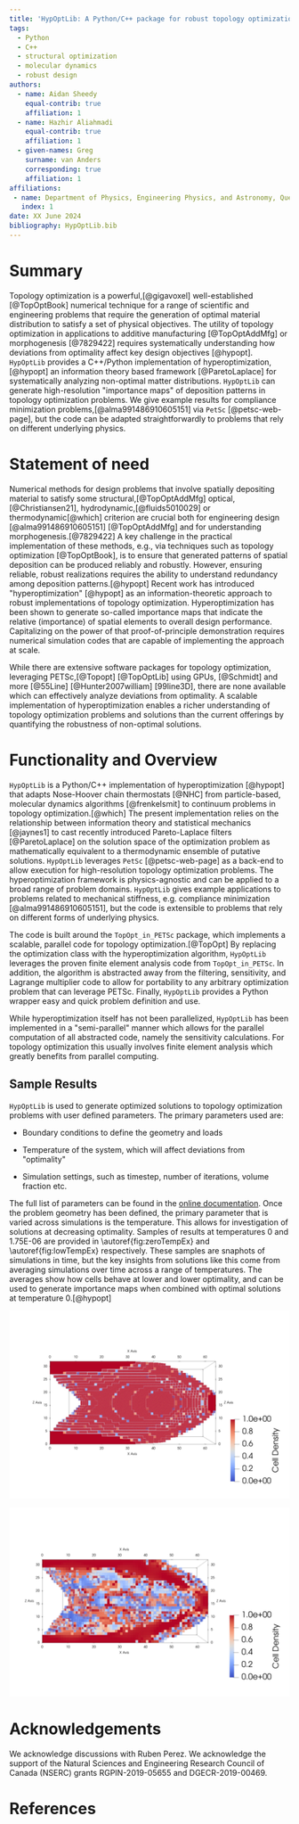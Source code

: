 ```yaml
---
title: 'HypOptLib: A Python/C++ package for robust topology optimization'
tags:
  - Python
  - C++ 
  - structural optimization
  - molecular dynamics
  - robust design
authors:
  - name: Aidan Sheedy
    equal-contrib: true
    affiliation: 1
  - name: Hazhir Aliahmadi
    equal-contrib: true
    affiliation: 1
  - given-names: Greg
    surname: van Anders
    corresponding: true
    affiliation: 1
affiliations:
 - name: Department of Physics, Engineering Physics, and Astronomy, Queen's University, Canada
   index: 1
date: XX June 2024
bibliography: HypOptLib.bib
---
```


# Summary

Topology optimization is a powerful,[@gigavoxel] well-established [@TopOptBook]
numerical technique for a range of scientific and engineering problems that
require the generation of optimal material distribution to satisfy a set of
physical objectives. The utility of topology optimization in applications to
additive manufacturing [@TopOptAddMfg] or morphogenesis [@7829422] requires
systematically understanding how deviations from optimality affect key design
objectives [@hypopt]. `HypOptLib` provides a C++/Python implementation of
hyperoptimization,[@hypopt] an information theory based framework
[@ParetoLaplace] for systematically analyzing non-optimal matter distributions.
`HypOptLib` can generate high-resolution "importance maps" of deposition
patterns in topology optimization problems. We give example results for
compliance minimization problems,[@alma991486910605151] via `PetSc` [@petsc-web-page], but the code can
be adapted straightforwardly to problems that rely on different underlying
physics.

# Statement of need

Numerical methods for design problems that involve spatially depositing material
to satisfy some structural,[@TopOptAddMfg] optical,[@Christiansen21], hydrodynamic,[@fluids5010029]
or thermodynamic[@which] criterion are crucial both for engineering design
[@alma991486910605151] [@TopOptAddMfg] and for understanding morphogenesis.[@7829422]
A key challenge in the practical implementation of these methods, e.g., via techniques
such as topology optimization [@TopOptBook], is to ensure that generated patterns of
spatial deposition can be produced reliably and robustly. However, ensuring reliable,
robust realizations requires the ability to understand redundancy among deposition
patterns.[@hypopt] Recent work has introduced "hyperoptimization" [@hypopt] as an
information-theoretic approach to robust implementations of topology
optimization. Hyperoptimization has been shown to generate so-called importance
maps that indicate the relative (importance) of spatial elements to overall
design performance. Capitalizing on the power of that proof-of-principle
demonstration requires numerical simulation codes that are capable of
implementing the approach at scale.

While there are extensive software packages for topology optimization,
leveraging PETSc,[@Topopt] [@TopOptLib] using GPUs, [@Schmidt] and more [@55Line]
[@Hunter2007william] [99line3D], there are none available which can effectively analyze deviations from
optimality. A scalable implementation of hyperoptimization enables a richer
understanding of topology optimization problems and solutions than the current offerings
by quantifying the robustness of non-optimal solutions.

# Functionality and Overview

`HypOptLib` is a Python/C++ implementation of hyperoptimization [@hypopt] that
adapts Nose-Hoover chain thermostats [@NHC] from particle-based, molecular
dynamics algorithms [@frenkelsmit] to continuum problems in topology
optimization.[@which] The present implementation relies on the relationship
between information theory and statistical mechanics [@jaynes1] to cast
recently introduced Pareto-Laplace filters [@ParetoLaplace] on the solution
space of the optimization problem as mathematically equivalent to a
thermodynamic ensemble of putative solutions. `HypOptLib` leverages `PetSc`
[@petsc-web-page] as a back-end to allow execution for high-resolution topology
optimization problems. The hyperoptimization framework is physics-agnostic and
can be applied to a broad range of problem domains. `HypOptLib` gives example
applications to problems related to mechanical stiffness, e.g. compliance
minimization [@alma991486910605151], but the code is extensible to problems that rely on
different forms of underlying physics.

The code is built around the `TopOpt_in_PETSc` package, which implements a scalable,
parallel code for topology optimization.[@TopOpt] By replacing the optimization
class with the hyperoptimization algorithm, `HypOptLib` leverages the proven
finite element analysis code from `TopOpt_in_PETSc`. In addition, the algorithm is
abstracted away from the filtering, sensitivity, and Lagrange multiplier code to allow
for portability to any arbitrary optimization problem that can leverage PETSc. Finally,
`HypOptLib` provides a Python wrapper easy and quick problem definition and use.

While hyperoptimization itself has not been parallelized, `HypOptLib` has been
implemented in a "semi-parallel" manner which allows for the parallel computation of
all abstracted code, namely the sensitivity calculations. For topology optimization this
usually involves finite element analysis which greatly benefits from parallel computing.

## Sample Results

`HypOptLib` is used to generate optimized solutions to topology optimization problems with
user defined parameters. The primary parameters used are:

 * Boundary conditions to define the geometry and loads

 * Temperature of the system, which will affect deviations from "optimality"

 * Simulation settings, such as timestep, number of iterations, volume fraction etc.

The full list of parameters can be found in the [online documentation](). Once the problem
geometry has been defined, the primary parameter that is varied across simulations is the
temperature. This allows for investigation of solutions at decreasing optimality. Samples
of results at temperatures 0 and 1.75E-06 are provided in \autoref{fig:zeroTempEx} and
\autoref{fig:lowTempEx} respectively. These samples are snaphots of simulations in time, but
the key insights from solutions like this come from averaging simulations over time across a
range of temperatures. The averages show how cells behave at lower and lower optimality, and
can be used to generate importance maps when combined with optimal solutions at temperature 0.[@hypopt]

![A solution generated with zero temperature and volume fraction of 0.5. \label{fig:zeroTempEx}](example-solution-t0.jpg "Example of a solution at zero temperature.")

![A solution generated with temperature 1.75E-06 and volume fraction of 0.5. \label{fig:lowTempEx}](example-solution-t1.75e-6.jpg "Example of a solution at temperature 1.75E-06.")

# Acknowledgements

We acknowledge discussions with Ruben Perez. We acknowledge the support of the
Natural Sciences and Engineering Research Council of Canada (NSERC) grants
RGPIN-2019-05655 and DGECR-2019-00469.

# References
